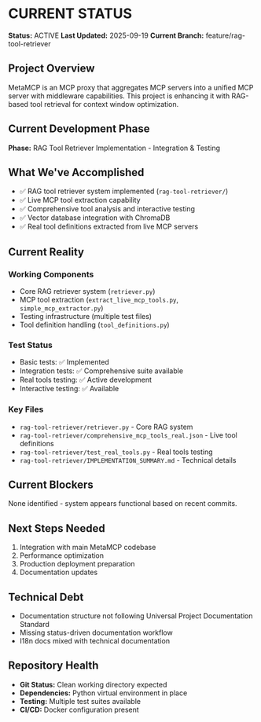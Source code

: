 # CURRENT STATUS

**Status:** ACTIVE
**Last Updated:** 2025-09-19
**Current Branch:** feature/rag-tool-retriever

## Project Overview
MetaMCP is an MCP proxy that aggregates MCP servers into a unified MCP server with middleware capabilities. This project is enhancing it with RAG-based tool retrieval for context window optimization.

## Current Development Phase
**Phase:** RAG Tool Retriever Implementation - Integration & Testing

## What We've Accomplished
- ✅ RAG tool retriever system implemented (`rag-tool-retriever/`)
- ✅ Live MCP tool extraction capability
- ✅ Comprehensive tool analysis and interactive testing
- ✅ Vector database integration with ChromaDB
- ✅ Real tool definitions extracted from live MCP servers

## Current Reality
### Working Components
- Core RAG retriever system (`retriever.py`)
- MCP tool extraction (`extract_live_mcp_tools.py`, `simple_mcp_extractor.py`)
- Testing infrastructure (multiple test files)
- Tool definition handling (`tool_definitions.py`)

### Test Status
- Basic tests: ✅ Implemented
- Integration tests: ✅ Comprehensive suite available
- Real tools testing: ✅ Active development
- Interactive testing: ✅ Available

### Key Files
- `rag-tool-retriever/retriever.py` - Core RAG system
- `rag-tool-retriever/comprehensive_mcp_tools_real.json` - Live tool definitions
- `rag-tool-retriever/test_real_tools.py` - Real tools testing
- `rag-tool-retriever/IMPLEMENTATION_SUMMARY.md` - Technical details

## Current Blockers
None identified - system appears functional based on recent commits.

## Next Steps Needed
1. Integration with main MetaMCP codebase
2. Performance optimization
3. Production deployment preparation
4. Documentation updates

## Technical Debt
- Documentation structure not following Universal Project Documentation Standard
- Missing status-driven documentation workflow
- I18n docs mixed with technical documentation

## Repository Health
- **Git Status:** Clean working directory expected
- **Dependencies:** Python virtual environment in place
- **Testing:** Multiple test suites available
- **CI/CD:** Docker configuration present